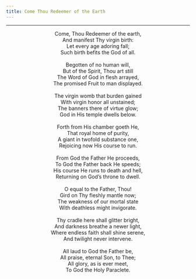 ```yaml
---
title: Come Thou Redeemer of the Earth
---
```


---
<center>
Come, Thou Redeemer of the earth,<br/>
And manifest Thy virgin birth:<br/>
Let every age adoring fall;<br/>
Such birth befits the God of all.<br/>
<br/>
Begotten of no human will,<br/>
But of the Spirit, Thou art still<br/>
The Word of God in flesh arrayed,<br/>
The promised Fruit to man displayed.<br/>
<br/>
The virgin womb that burden gained<br/>
With virgin honor all unstained;<br/>
The banners there of virtue glow;<br/>
God in His temple dwells below.<br/>
<br/>
Forth from His chamber goeth He,<br/>
That royal home of purity,<br/>
A giant in twofold substance one,<br/>
Rejoicing now His course to run.<br/>
<br/>
From God the Father He proceeds,<br/>
To God the Father back He speeds;<br/>
His course He runs to death and hell,<br/>
Returning on God’s throne to dwell.<br/>
<br/>
O equal to the Father, Thou!<br/>
Gird on Thy fleshly mantle now;<br/>
The weakness of our mortal state<br/>
With deathless might invigorate.<br/>
<br/>
Thy cradle here shall glitter bright,<br/>
And darkness breathe a newer light,<br/>
Where endless faith shall shine serene,<br/>
And twilight never intervene.<br/>
<br/>
All laud to God the Father be,<br/>
All praise, eternal Son, to Thee;<br/>
All glory, as is ever meet,<br/>
To God the Holy Paraclete.
</center>